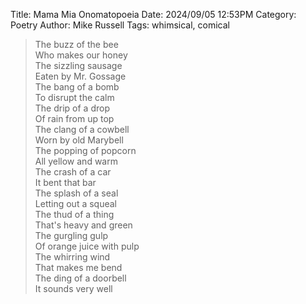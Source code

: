Title: Mama Mia Onomatopoeia
Date: 2024/09/05 12:53PM
Category: Poetry
Author: Mike Russell
Tags: whimsical, comical

> The buzz of the bee<br>
> Who makes our honey<br>
> The sizzling sausage<br>
> Eaten by Mr. Gossage<br>
> The bang of a bomb<br>
> To disrupt the calm<br>
> The drip of a drop<br>
> Of rain from up top<br>
> The clang of a cowbell<br>
> Worn by old Marybell<br>
> The popping of popcorn<br>
> All yellow and warm<br>
> The crash of a car<br>
> It bent that bar<br>
> The splash of a seal<br>
> Letting out a squeal<br>
> The thud of a thing<br>
> That's heavy and green<br>
> The gurgling gulp<br>
> Of orange juice with pulp<br>
> The whirring wind<br>
> That makes me bend<br>
> The ding of a doorbell<br>
> It sounds very well